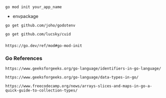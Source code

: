 ###
```
go mod init your_app_name
```
- envpackage
```
go get github.com/joho/godotenv
```
```
go get github.com/lucsky/cuid
```

### 
```
https://go.dev/ref/mod#go-mod-init
```

### Go References

```
https://www.geeksforgeeks.org/go-language/identifiers-in-go-language/
```
```
https://www.geeksforgeeks.org/go-language/data-types-in-go/
```
```
https://www.freecodecamp.org/news/arrays-slices-and-maps-in-go-a-quick-guide-to-collection-types/
```